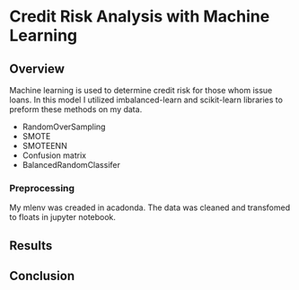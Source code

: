 # Credit Risk Analysis with Machine Learning

## Overview
Machine learning is used to determine credit risk for those whom issue loans. In this model I utilized imbalanced-learn and scikit-learn libraries to preform these methods on my data. 

- RandomOverSampling
-  SMOTE
-  SMOTEENN
-  Confusion matrix
-  BalancedRandomClassifer

### Preprocessing
My mlenv was creaded in acadonda. The data was cleaned and transfomed to floats in jupyter notebook. 

## Results
## Conclusion
